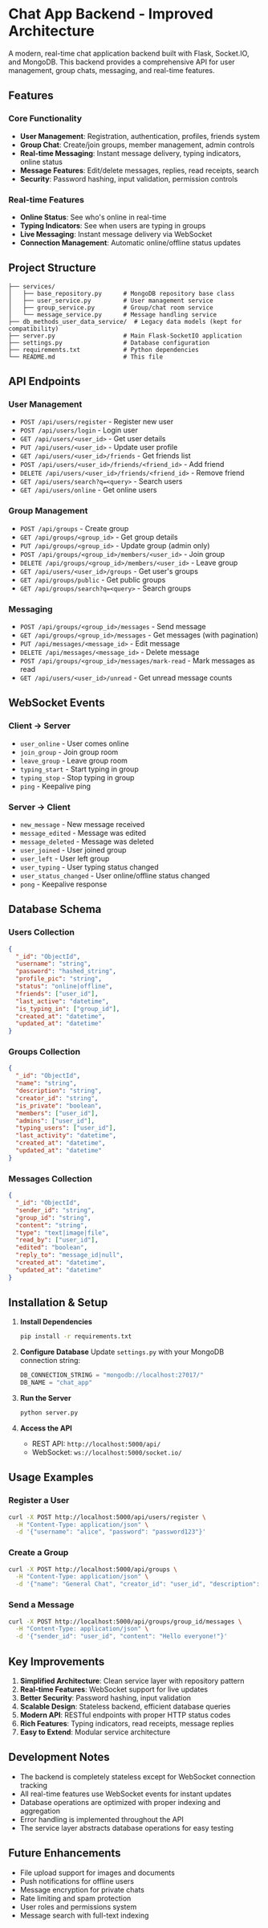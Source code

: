 # Chat App Backend - Improved Architecture

A modern, real-time chat application backend built with Flask, Socket.IO, and MongoDB. This backend provides a comprehensive API for user management, group chats, messaging, and real-time features.

## Features

### Core Functionality
- **User Management**: Registration, authentication, profiles, friends system
- **Group Chat**: Create/join groups, member management, admin controls
- **Real-time Messaging**: Instant message delivery, typing indicators, online status
- **Message Features**: Edit/delete messages, replies, read receipts, search
- **Security**: Password hashing, input validation, permission controls

### Real-time Features
- **Online Status**: See who's online in real-time
- **Typing Indicators**: See when users are typing in groups
- **Live Messaging**: Instant message delivery via WebSocket
- **Connection Management**: Automatic online/offline status updates

## Project Structure

```
├── services/
│   ├── base_repository.py      # MongoDB repository base class
│   ├── user_service.py         # User management service
│   ├── group_service.py        # Group/chat room service
│   └── message_service.py      # Message handling service
├── db_methods_user_data_service/  # Legacy data models (kept for compatibility)
├── server.py                   # Main Flask-SocketIO application
├── settings.py                 # Database configuration
├── requirements.txt            # Python dependencies
└── README.md                   # This file
```

## API Endpoints

### User Management
- `POST /api/users/register` - Register new user
- `POST /api/users/login` - Login user
- `GET /api/users/<user_id>` - Get user details
- `PUT /api/users/<user_id>` - Update user profile
- `GET /api/users/<user_id>/friends` - Get friends list
- `POST /api/users/<user_id>/friends/<friend_id>` - Add friend
- `DELETE /api/users/<user_id>/friends/<friend_id>` - Remove friend
- `GET /api/users/search?q=<query>` - Search users
- `GET /api/users/online` - Get online users

### Group Management
- `POST /api/groups` - Create group
- `GET /api/groups/<group_id>` - Get group details
- `PUT /api/groups/<group_id>` - Update group (admin only)
- `POST /api/groups/<group_id>/members/<user_id>` - Join group
- `DELETE /api/groups/<group_id>/members/<user_id>` - Leave group
- `GET /api/users/<user_id>/groups` - Get user's groups
- `GET /api/groups/public` - Get public groups
- `GET /api/groups/search?q=<query>` - Search groups

### Messaging
- `POST /api/groups/<group_id>/messages` - Send message
- `GET /api/groups/<group_id>/messages` - Get messages (with pagination)
- `PUT /api/messages/<message_id>` - Edit message
- `DELETE /api/messages/<message_id>` - Delete message
- `POST /api/groups/<group_id>/messages/mark-read` - Mark messages as read
- `GET /api/users/<user_id>/unread` - Get unread message counts

## WebSocket Events

### Client → Server
- `user_online` - User comes online
- `join_group` - Join group room
- `leave_group` - Leave group room
- `typing_start` - Start typing in group
- `typing_stop` - Stop typing in group
- `ping` - Keepalive ping

### Server → Client
- `new_message` - New message received
- `message_edited` - Message was edited
- `message_deleted` - Message was deleted
- `user_joined` - User joined group
- `user_left` - User left group
- `user_typing` - User typing status changed
- `user_status_changed` - User online/offline status changed
- `pong` - Keepalive response

## Database Schema

### Users Collection
```json
{
  "_id": "ObjectId",
  "username": "string",
  "password": "hashed_string",
  "profile_pic": "string",
  "status": "online|offline",
  "friends": ["user_id"],
  "last_active": "datetime",
  "is_typing_in": ["group_id"],
  "created_at": "datetime",
  "updated_at": "datetime"
}
```

### Groups Collection
```json
{
  "_id": "ObjectId",
  "name": "string",
  "description": "string",
  "creator_id": "string",
  "is_private": "boolean",
  "members": ["user_id"],
  "admins": ["user_id"],
  "typing_users": ["user_id"],
  "last_activity": "datetime",
  "created_at": "datetime",
  "updated_at": "datetime"
}
```

### Messages Collection
```json
{
  "_id": "ObjectId",
  "sender_id": "string",
  "group_id": "string",
  "content": "string",
  "type": "text|image|file",
  "read_by": ["user_id"],
  "edited": "boolean",
  "reply_to": "message_id|null",
  "created_at": "datetime",
  "updated_at": "datetime"
}
```

## Installation & Setup

1. **Install Dependencies**
   ```bash
   pip install -r requirements.txt
   ```

2. **Configure Database**
   Update `settings.py` with your MongoDB connection string:
   ```python
   DB_CONNECTION_STRING = "mongodb://localhost:27017/"
   DB_NAME = "chat_app"
   ```

3. **Run the Server**
   ```bash
   python server.py
   ```

4. **Access the API**
   - REST API: `http://localhost:5000/api/`
   - WebSocket: `ws://localhost:5000/socket.io/`

## Usage Examples

### Register a User
```bash
curl -X POST http://localhost:5000/api/users/register \
  -H "Content-Type: application/json" \
  -d '{"username": "alice", "password": "password123"}'
```

### Create a Group
```bash
curl -X POST http://localhost:5000/api/groups \
  -H "Content-Type: application/json" \
  -d '{"name": "General Chat", "creator_id": "user_id", "description": "Main chat room"}'
```

### Send a Message
```bash
curl -X POST http://localhost:5000/api/groups/group_id/messages \
  -H "Content-Type: application/json" \
  -d '{"sender_id": "user_id", "content": "Hello everyone!"}'
```

## Key Improvements

1. **Simplified Architecture**: Clean service layer with repository pattern
2. **Real-time Features**: WebSocket support for live updates
3. **Better Security**: Password hashing, input validation
4. **Scalable Design**: Stateless backend, efficient database queries
5. **Modern API**: RESTful endpoints with proper HTTP status codes
6. **Rich Features**: Typing indicators, read receipts, message replies
7. **Easy to Extend**: Modular service architecture

## Development Notes

- The backend is completely stateless except for WebSocket connection tracking
- All real-time features use WebSocket events for instant updates
- Database operations are optimized with proper indexing and aggregation
- Error handling is implemented throughout the API
- The service layer abstracts database operations for easy testing

## Future Enhancements

- File upload support for images and documents
- Push notifications for offline users
- Message encryption for private chats
- Rate limiting and spam protection
- User roles and permissions system
- Message search with full-text indexing 